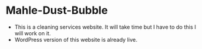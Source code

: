 # Mahle-Dust-Bubble

- This is a cleaning services website.
It will take time but I have to do this I will work on it.
- WordPress version of this website is already live.

